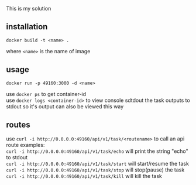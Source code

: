 This is my solution  

## installation  
    docker build -t <name> .
where `<name>` is the name of image

## usage  
    docker run -p 49160:3000 -d <name>  
use `docker ps` to get container-id  
use `docker logs <container-id>` to view console sdtdout
the task outputs to stdout so it's output can also be viewed this way  

## routes  
use `curl -i http://0.0.0.0:49160/api/v1/task/<routename>` to call an api route
examples:  
`curl -i http://0.0.0.0:49160/api/v1/task/echo` will print the string "echo" to stdout  
`curl -i http://0.0.0.0:49160/api/v1/task/start` will start/resume the task  
`curl -i http://0.0.0.0:49160/api/v1/task/stop` will stop(pause) the task
`curl -i http://0.0.0.0:49160/api/v1/task/kill` will kill the task
